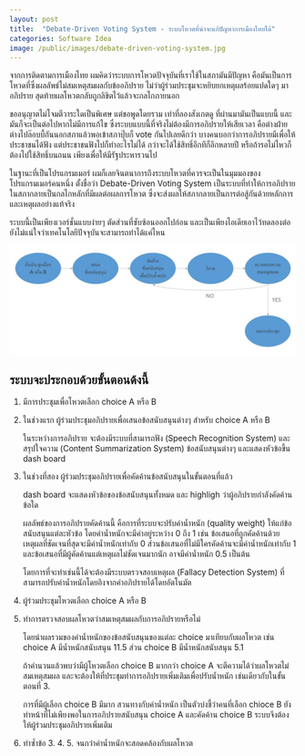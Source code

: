 ```yaml
---
layout: post
title:  "Debate-Driven Voting System - ระบบโหวตที่น่าจะแก้ปัญหาการเมืองไทยได้"
categories: Software Idea
image: /public/images/debate-driven-voting-system.jpg
---
```


จากการติดตามการเมืองไทย ผมคิดว่าระบบการโหวตปัจจุบันที่เราใช้ในสภามันมีปัญหา คือมันเป็นการโหวดที่ซึ่งผลลัพธ์ไม่สมเหตุสมผลกับข้ออภิปราย ไม่ว่าผู้ร่วมประชุมจะหยิบยกเหตุผลร้อยแปดใดๆ มาอภิปราย สุดท้ายผลโหวตกลับถูกลิขิตไว้แล้วจะกลไกภายนอก

ขออนุญาตไม่โจมตีวาระใดเป็นพิเศษ แต่ขอพูดโดยรวม เท่าที่ลองสังเกตดู ที่ผ่านมามันเป็นแบบนี้ และมันก็จะเป็นต่อไปหากไม่มีการแก้ไข ซึ่งระบบแบบนี้ที่จริงไม่ต้องมีการอภิปรายให้เสียเวลา คือต่างฝ่ายต่างไปล๊อบบี้กันนอกสภาแล้วพอเข้าสภาปุ๊บก็ vote กันไปเลยดีกว่า บางคนบอกว่าการอภิปรายมีเพื่อให้ประชาชนได้ฟัง แต่ประชาชนฟังไปก็ทำอะไรไม่ได้ กว่าจะได้ใช้สิทธิ์อีกทีก็อีกหลายปี หรือถ้ารอไม่ไหวก็ต้องไปใช้สิทธิ์บนถนน เพียงเพื่อให้มีรัฐประหารวนไป

ในฐานะที่เป็นโปรแกรมเมอร์ ผมก็เลยจินตนาการถึงระบบโหวตที่ควรจะเป็นในมุมมองของโปรแกรมเมอร์คนหนึ่ง ตั้งชื่อว่า Debate-Driven Voting System เป็นระบบที่ทำให้การอภิปรายในสภากลายเป็นกลไกหลักที่มีผลต่อผลการโหวต ซึ่งจะส่งผลให้สภากลายเป็นการต่อสู้กันด้วยหลักการและเหตุผลอย่างแท้จริง

ระบบนี้เป็นเพียงเวอร์ชั่นแบบง่ายๆ ตัดส่วนที่ซับซ้อนออกไปก่อน และเป็นเพียงไอเดียเอาไว้ทดลองต่อ ยังไม่แน่ใจว่าเทคโนโลยีปัจจุบันจะสามารถทำได้แค่ไหน

![debate-driven-voting-system](/public/images/debate-driven-voting-system.jpg)

## ระบบจะประกอบด้วยขั้นตอนด้งนี้

1. มีการประชุมเพื่อโหวตเลือก choice A หรือ B
2. ในช่วงแรก ผู้ร่วมประชุมอภิปรายเพื่อเสนอข้อสนับสนุนต่างๆ สำหรับ choice A หรือ B
   
   ในระหว่างการอภิปราย จะต้องมีระบบที่สามารถฟัง (Speech Recognition System) และสรุปใจความ (Content Summarization System) ข้อสนับสนุนต่างๆ และแสดงหัวข้อขึ้น dash board

3. ในช่วงที่สอง ผู้ร่วมประชุมอภิปรายเพื่อคัดค้านข้อสนับสนุนในขั้นตอนที่แล้ว
    
    dash board จะแสดงหัวข้อของข้อสนับสนุนทั้งหมด และ highligh ว่าผู้อภิปรายกำลังคัดค้านข้อใด
    
    ผลลัพธ์ของการอภิปรายคัดค้านนี้ คือการที่ระบบจะปรับค่าน้ำหนัก (quality weight) ให้แก่ข้อสนับสนุนแต่ละหัวข้อ โดยค่าน้ำหนักจะมีค่าอยู่ระหว่าง 0 ถึง 1 เช่น ข้อเสนอที่ถูกคัดค้านด้วยเหตุผลที่ชัดเจนที่สุดจะมีค่าน้ำหนักเท่ากับ 0 ส่วนข้อเสนอที่ไม่มีใครคัดค้านจะมีค่าน้ำหนักเท่ากับ 1 และข้อเสนอที่มีผู้คัดค้านแต่เหตุผลไม่ชัดเจนมากนัก อาจมีค่าน้ำหนัก 0.5 เป็นต้น
    
    โดยการที่จะทำเช่นนี้ได้จะต้องมีระบบตรวจสอบเหตุผล (Fallacy Detection System) ที่สามารถปรับค่าน้ำหนักโดยอิงจากคำอภิปรายได้โดยอัตโนมัต

4. ผู้ร่วมประชุมโหวตเลือก choice A หรือ B
5. ทำการตรวจสอบผลโหวตว่าสมเหตุสมผลกับการอภิปรายหรือไม่ 
   
   โดยนำผลรวมของค่าน้ำหนักของข้อสนับสนุนของแต่ละ choice มาเทียบกับผลโหวต เช่น choice A มีน้ำหนักสนับสนุน 11.5 ส่วน choice B มีน้ำหนักสนับสนุน 5.1 
    
    ถ้าคำนวนแล้วพบว่ามีผู้โหวตเลือก choice B มากกว่า choice A จะตีความได้ว่าผลโหวตไม่สมเหตุสมผล และจะต้องให้ที่ประชุมทำการอภิปรายเพิ่มเติมเพื่อปรับน้ำหนัก เช่นเดียวกับในขั้นตอนที่ 3.
    
    การที่มีผู้เลือก choice B มีมาก สวนทางกับค่าน้ำหนัก เป็นตัวบ่งชี้ว่าคนที่เลือก chioce B ยังทำหน้าที่ไม่เพียงพอในการอภิปรายสนับสนุน choice A และคัดค้าน choice B ระบบจึงต้องให้ผู้ร่วมประชุมอภิปรายเพิ่มเติม
6. ทำซ้ำข้อ 3. 4. 5. จนกว่าค่าน้ำหนักจะสอดคล้องกับผลโหวต
